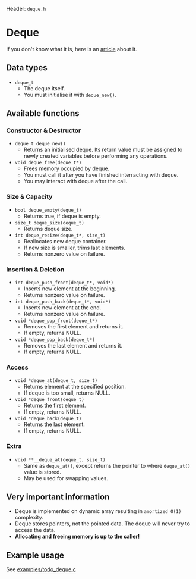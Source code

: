 Header: `deque.h`

# Deque
If you don't know what it is, here is an [article](https://en.wikipedia.org/wiki/Double-ended_queue) about it.


## Data types


* `deque_t`
  * The deque itself.
  * You must initialise it with `deque_new()`.


## Available functions

### Constructor & Destructor
* `deque_t deque_new()`
  * Returns an initialised deque. Its return value must be assigned to newly created variables before performing any operations.
* `void deque_free(deque_t*)`
  * Frees memory occupied by deque.
  * You must call it after you have finished interracting with deque.
  * You may interact with deque after the call. 


### Size & Capacity
* `bool deque_empty(deque_t)`
  * Returns true, if deque is empty.
* `size_t deque_size(deque_t)`
  * Returns deque size.
* `int deque_resize(deque_t*, size_t)`
  * Reallocates new deque container.
  * If new size is smaller, trims last elements.
  * Returns nonzero value on failure.


### Insertion & Deletion
* `int deque_push_front(deque_t*, void*)`
  * Inserts new element at the beginning.
  * Returns nonzero value on failure.
* `int deque_push_back(deque_t*, void*)`
  * Inserts new element at the end.
  * Returns nonzero value on failure.
* `void *deque_pop_front(deque_t*)`
  * Removes the first element and returns it.
  * If empty, returns NULL.
* `void *deque_pop_back(deque_t*)`
  * Removes the last element and returns it.
  * If empty, returns NULL.


### Access
* `void *deque_at(deque_t, size_t)`
  * Returns element at the specified position.
  * If deque is too small, returns NULL.
* `void *deque_front(deque_t)`
  * Returns the first element.
  * If empty, returns NULL.
* `void *deque_back(deque_t)`
  * Returns the last element.
  * If empty, returns NULL.


### Extra
* `void **__deque_at(deque_t, size_t)`
  * Same as `deque_at()`, except returns the pointer to where `deque_at()`
  value is stored.
  * May be used for swapping values.

## Very important information

- Deque is implemented on dynamic array resulting in `amortized O(1)` complexity.
- Deque stores pointers, not the pointed data. The deque will never try to access the data.
- **Allocating and freeing memory is up to the caller!**


## Example usage

See [examples/todo_deque.c](/examples/todo_deque.c)
